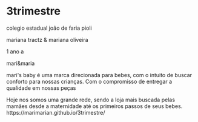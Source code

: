 # 3trimestre


colegio estadual joão de faria pioli
<p>mariana tractz & mariana oliveira</p>
 1 ano a
 
 mari&maria
<p>mari's baby é uma marca direcionada para bebes, com o intuito de buscar conforto para nossas crianças. Com o compromisso de entregar a qualidade em nossas peças</p>
Hoje nos somos uma grande rede, sendo a loja mais buscada pelas mamães desde a maternidade até os primeiros passos de seus bebes.
https://marimarian.github.io/3trimestre/
